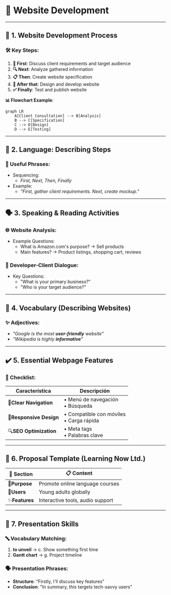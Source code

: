 # 🚀 Website Development

---

## 🔄 1. Website Development Process  
### 🛠️ Key Steps:  
1. **📝 First**: Discuss client requirements and target audience  
2. **🔍 Next**: Analyze gathered information  
3. **📋 Then**: Create website specification  
4. **🎨 After that**: Design and develop website  
5. **✅ Finally**: Test and publish website  

**📊 Flowchart Example**:  
```mermaid
graph LR
    A[Client Consultation] --> B[Analysis]
    B --> C[Specification]
    C --> D[Design]
    D --> E[Testing]
```

---

## 💬 2. Language: Describing Steps
### 📌 Useful Phrases:
- Sequencing:
  - *First, Next, Then, Finally*
- Example:
  - *"First, gather client requirements. Next, create mockup."*

---

## 🗣️ 3. Speaking & Reading Activities
### 🌐 Website Analysis:
- Example Questions:
  - What is Amazon.com's purpose? → Sell products
  - Main features? → Product listings, shopping cart, reviews

### 💼 Developer-Client Dialogue:
- Key Questions:
  - "What is your primary business?"
  - "Who is your target audience?"

---

## 📖 4. Vocabulary (Describing Websites)
### ✨ Adjectives:
- *"Google is the most **user-friendly** website"*
- *"Wikipedia is highly **informative**"*

---

## ✔️ 5. Essential Webpage Features
### 🧰 Checklist:
| Característica       | Descripción                          |
|-------------------------|--------------------------------------|
| 🧭**Clear Navigation** | • Menú de navegación<br>• Búsqueda   |
| 📱**Responsive Design**| • Compatible con móviles<br>• Carga rápida |
| 🔍**SEO Optimization** | • Meta tags<br>• Palabras clave      |

---

## 📄 6. Proposal Template (Learning Now Ltd.)
| 📌 Section  | 📋 Content                          |
|------------|------------------------------------|
| 🎯**Purpose** | Promote online language courses   |
| 👥**Users**   | Young adults globally             |
| ✨**Features** | Interactive tools, audio support |

---

## 🎤 7. Presentation Skills
### 🔤 Vocabulary Matching:
1. **to unveil** → c. Show something first time
2. **Gantt chart** → g. Project timeline

### 🗣️ Presentation Phrases:
- **Structure**: "Firstly, I'll discuss key features"
- **Conclusion**: "In summary, this targets tech-savvy users"
